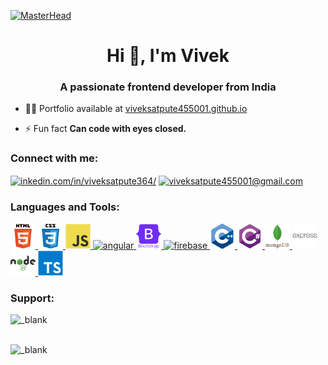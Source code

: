 [![MasterHead](https://upload.canva.com/BAEmcbyrS60/MAGDT5c8rNw.png?X-Amz-Algorithm=AWS4-HMAC-SHA256&X-Amz-Credential=AKIAJWF6QO3UH4PAAJ6Q%2F20240424%2Fus-east-1%2Fs3%2Faws4_request&X-Amz-Date=20240424T022712Z&X-Amz-Expires=27323&X-Amz-Signature=edff9cbbbacc5e22b05037bc5009983e94dab744f81880a684978009e6e77cbd&X-Amz-SignedHeaders=host&response-content-disposition=attachment%3B%20filename%2A%3DUTF-8%27%27Black%2520And%2520Grey%2520Professional%2520Technology%2520LinkedIn%2520Banner.png&response-expires=Wed%2C%2024%20Apr%202024%2010%3A02%3A35%20GMT&version=fVeniXZbDx9urtPUqQiszBmRMxsJgt1T)](https://viveksatpute455001.io)

<h1 align="center">Hi 👋, I'm Vivek</h1>
<h3 align="center">A passionate frontend developer from India</h3>

- 👨‍💻 Portfolio available at [viveksatpute455001.github.io](viveksatpute455001.github.io)

- ⚡ Fun fact **Can code with eyes closed.**

<h3 align="left">Connect with me:</h3>
<p align="left">
    <a href="https://linkedin.com/in/viveksatpute364/" target="blank"><img align="center"
            src="https://www.svgrepo.com/show/75820/linkedin.svg"
            alt="inkedin.com/in/viveksatpute364/" height="30" width="40" /></a>
    <a href="mailto:viveksatpute455001@gmail.com" target="blank"><img align="center"
            src="https://upload.wikimedia.org/wikipedia/commons/7/7e/Gmail_icon_%282020%29.svg" alt="viveksatpute455001@gmail.com"
            height="30" width="40" /></a>
</p>

<h3 align="left">Languages and Tools:</h3>
<p align="left"> <a href="https://www.w3.org/html/" target="_blank" rel="noreferrer"> <img
            src="https://raw.githubusercontent.com/devicons/devicon/master/icons/html5/html5-original-wordmark.svg"
            alt="html5" width="40" height="40" /> </a> <a href="https://www.w3schools.com/css/" target="_blank"
        rel="noreferrer"> <img
            src="https://raw.githubusercontent.com/devicons/devicon/master/icons/css3/css3-original-wordmark.svg"
            alt="css3" width="40" height="40" /> </a><a href="https://developer.mozilla.org/en-US/docs/Web/JavaScript"
        target="_blank" rel="noreferrer"> <img
            src="https://raw.githubusercontent.com/devicons/devicon/master/icons/javascript/javascript-original.svg"
            alt="javascript" width="40" height="40" /> </a><a href="https://angular.io" target="_blank" rel="noreferrer"> <img
            src="https://angular.io/assets/images/logos/angular/angular.svg" alt="angular" width="40" height="40" />
             </a><a href="https://getbootstrap.com" target="_blank" rel="noreferrer"> <img
            src="https://raw.githubusercontent.com/devicons/devicon/master/icons/bootstrap/bootstrap-plain-wordmark.svg"
            alt="bootstrap" width="40" height="40" /> </a> <a href="https://firebase.google.com/" target="_blank"
        rel="noreferrer"> <img src="https://www.vectorlogo.zone/logos/firebase/firebase-icon.svg" alt="firebase"
            width="40" height="40" /> </a><a href="https://www.w3schools.com/cpp/" target="_blank"
        rel="noreferrer"> <img
            src="https://raw.githubusercontent.com/devicons/devicon/master/icons/cplusplus/cplusplus-original.svg"
            alt="cplusplus" width="40" height="40" /> </a><a href="https://www.w3schools.com/cs/" target="_blank"
        rel="noreferrer"> <img
            src="https://raw.githubusercontent.com/devicons/devicon/master/icons/csharp/csharp-original.svg"
            alt="csharp" width="40" height="40" /> </a><a href="https://www.mongodb.com/" target="_blank"
        rel="noreferrer"> <img
            src="https://raw.githubusercontent.com/devicons/devicon/master/icons/mongodb/mongodb-original-wordmark.svg"
            alt="mongodb" width="40" height="40" /> </a><a href="https://expressjs.com" target="_blank" rel="noreferrer">
        <img src="https://raw.githubusercontent.com/devicons/devicon/master/icons/express/express-original-wordmark.svg"
            alt="express" width="40" height="40" /> </a> <a href="https://nodejs.org" target="_blank" rel="noreferrer">
        <img src="https://raw.githubusercontent.com/devicons/devicon/master/icons/nodejs/nodejs-original-wordmark.svg"
            alt="nodejs" width="40" height="40" /> </a> <a href="https://www.typescriptlang.org/" target="_blank"
        rel="noreferrer"> <img
            src="https://raw.githubusercontent.com/devicons/devicon/master/icons/typescript/typescript-original.svg"
            alt="typescript" width="40" height="40" /> </a> 

<h3 align="left">Support:</h3>

<p><img align="left"
        src="https://github-readme-stats.vercel.app/api/top-langs?username=viveksatpute455001&show_icons=true&locale=en&layout=compact"
        alt="_blank" /></p><br><br>

<p><a href="https://www.buymeacoffee.com/viveksatpute369"> <img align="left"
            src="https://cdn.buymeacoffee.com/buttons/v2/default-yellow.png" height="50" width="210"
            alt="_blank" /></a></p>
